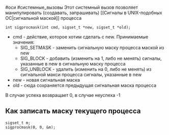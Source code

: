 #оси #системные_вызовы 
Этот системный вызов позволяет манипулировать (создавать, запрашивать) [[Сигналы в UNIX-подобных ОС|сигнальной маской]] процесса
```
int sigprocmask(int cmd, sigset_t *new, sigset_t *old);
```
- cmd - действие, которое хотим сделать с new. Принимаемые значения:
	- SIG_SETMASK - заменить сигнальную маску процесса маской из new
	- SIG_BLOCK - добавить (изменить на 1, либо не менять) сигналы, указанные в new в сигнальную маску процесса
	- SIG_UNBLOCK - удалить (изменить на 0, либо не менять) из сигнальной макси процесса сигналы, указанные в new
- new - новая сигнальная маска
- old - сюда сохраняется предыдущая сигнальная маска процесса

В случае успеха возвращает 0, в случае неуспеха -1

## Как записать маску текущего процесса
```
sigset_t m;
sigprocmask(0, 0, &m);
```